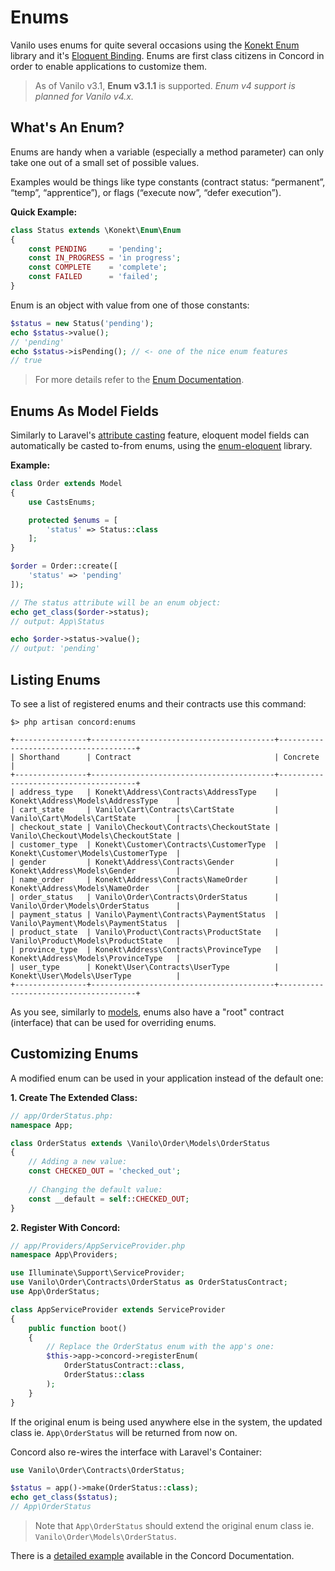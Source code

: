 # Enums

Vanilo uses enums for quite several occasions using the
[Konekt Enum](https://github.com/artkonekt/enum) library and it's
[Eloquent Binding](https://github.com/artkonekt/enum-eloquent). Enums
are first class citizens in Concord in order to enable
applications to customize them.

> As of Vanilo v3.1, **Enum v3.1.1** is supported. _Enum v4 support is planned for Vanilo v4.x._

## What's An Enum?

Enums are handy when a variable (especially a method parameter) can only
take one out of a small set of possible values.

Examples would be things like type constants (contract status:
“permanent”, “temp”, “apprentice”), or flags (“execute now”, “defer
execution”).

**Quick Example:**

```php
class Status extends \Konekt\Enum\Enum
{
    const PENDING     = 'pending';
    const IN_PROGRESS = 'in progress';
    const COMPLETE    = 'complete';
    const FAILED      = 'failed';
}
```

Enum is an object with value from one of those constants:

```php
$status = new Status('pending');
echo $status->value();
// 'pending'
echo $status->isPending(); // <- one of the nice enum features
// true
```

> For more details refer to the
> [Enum Documentation](https://konekt.dev/enum/3.0/create).

## Enums As Model Fields

Similarly to Laravel's
[attribute casting](https://laravel.com/docs/8.x/eloquent-mutators#attribute-casting)
feature, eloquent model fields can automatically be casted to-from
enums, using the
[enum-eloquent](https://github.com/artkonekt/enum-eloquent) library.

**Example:**

```php
class Order extends Model
{
    use CastsEnums;

    protected $enums = [
        'status' => Status::class
    ];
}

$order = Order::create([
    'status' => 'pending'
]);

// The status attribute will be an enum object:
echo get_class($order->status);
// output: App\Status

echo $order->status->value();
// output: 'pending'
```

## Listing Enums

To see a list of registered enums and their contracts use this command:

```
$> php artisan concord:enums

+----------------+-----------------------------------------+--------------------------------------+
| Shorthand      | Contract                                | Concrete                             |
+----------------+-----------------------------------------+--------------------------------------+
| address_type   | Konekt\Address\Contracts\AddressType    | Konekt\Address\Models\AddressType    |
| cart_state     | Vanilo\Cart\Contracts\CartState         | Vanilo\Cart\Models\CartState         |
| checkout_state | Vanilo\Checkout\Contracts\CheckoutState | Vanilo\Checkout\Models\CheckoutState |
| customer_type  | Konekt\Customer\Contracts\CustomerType  | Konekt\Customer\Models\CustomerType  |
| gender         | Konekt\Address\Contracts\Gender         | Konekt\Address\Models\Gender         |
| name_order     | Konekt\Address\Contracts\NameOrder      | Konekt\Address\Models\NameOrder      |
| order_status   | Vanilo\Order\Contracts\OrderStatus      | Vanilo\Order\Models\OrderStatus      |
| payment_status | Vanilo\Payment\Contracts\PaymentStatus  | Vanilo\Payment\Models\PaymentStatus  |
| product_state  | Vanilo\Product\Contracts\ProductState   | Vanilo\Product\Models\ProductState   |
| province_type  | Konekt\Address\Contracts\ProvinceType   | Konekt\Address\Models\ProvinceType   |
| user_type      | Konekt\User\Contracts\UserType          | Konekt\User\Models\UserType          |
+----------------+-----------------------------------------+--------------------------------------+
```

As you see, similarly to [models](models.md), enums also have a "root"
contract (interface) that can be used for overriding enums.

## Customizing Enums

A modified enum can be used in your application instead of the default
one:

**1. Create The Extended Class:**

```php
// app/OrderStatus.php:
namespace App;

class OrderStatus extends \Vanilo\Order\Models\OrderStatus
{
    // Adding a new value:
    const CHECKED_OUT = 'checked_out';
    
    // Changing the default value:
    const __default = self::CHECKED_OUT;    
}
```

**2. Register With Concord:**

```php
// app/Providers/AppServiceProvider.php
namespace App\Providers;

use Illuminate\Support\ServiceProvider;
use Vanilo\Order\Contracts\OrderStatus as OrderStatusContract;
use App\OrderStatus;

class AppServiceProvider extends ServiceProvider
{
    public function boot()
    {
        // Replace the OrderStatus enum with the app's one:
        $this->app->concord->registerEnum(
            OrderStatusContract::class,
            OrderStatus::class
        );
    }
}
```

If the original enum is being used anywhere else in the system, the
updated class ie. `App\OrderStatus` will be returned from now on.

Concord also re-wires the interface with Laravel's Container:

```php
use Vanilo\Order\Contracts\OrderStatus;

$status = app()->make(OrderStatus::class);
echo get_class($status);
// App\OrderStatus
```

> Note that `App\OrderStatus` should extend the original enum class ie.
> `Vanilo\Order\Models\OrderStatus`.

There is a
[detailed example](https://konekt.dev/concord/1.8/enums#extending-enums)
available in the Concord Documentation.

